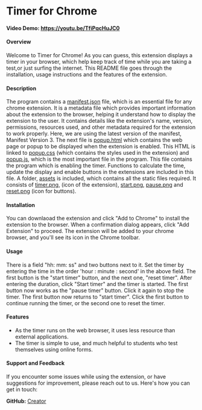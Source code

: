 # Timer for Chrome

#### Video Demo: <https://youtu.be/TfiPqcHuJC0>

#### Overview
Welcome to Timer for Chrome! As you can guess, this extension displays a timer in your browser, which help keep track of time while you are taking a test,or just surfing the internet. This README file goes through the installation, usage instructions and the features of the extension.

#### Description
The program contains a [manifest.json](manifest.json) file, which is an essential file for any chrome extension. It is a metadata file which provides important information about the extension to the browser, helping it understand how to display the extension to the user. It contains details like the extension's name, version, permissions, resources used, and other metadata required for the extension to work properly. Here, we are using the latest version of the manifest, Manifest Version 3.
The next file is [popup.html](popup.html) which contains the web page or popup to be displayed when the extension is enabled. This HTML is linked to [popup.css](popup.css) (which contains the styles used in the extension) and [popup.js](popup.js), which is the most important file in the program. This file contains the program which is enabling the timer. Functions to calculate the time, update the display and enable buttons in the extensions are included in this file.
A folder, [assets](assets) is included, which contains all the static files required. It consists of [timer.png](assets/timer.png), (icon of the extension), [start.png](assets/start.png), [pause.png](assets/pause.png) and [reset.png](assets/reset.png) (icon for buttons).

#### Installation
You can downlaoad the extension and click "Add to Chrome" to install the extension to the browser. When a confirmation dialog appears, click "Add Extension" to proceed. The extension will be added to your chrome browser, and you'll see its icon in the Chrome toolbar.

#### Usage
There is a field "hh: mm: ss" and two buttons next to it. Set the timer by entering the time in the order 'hour : minute : second' in the above field. The first button is the "start timer" button, and the next one, "reset timer". After entering the duration, click "Start timer" and the timer is started. The first button now works as the "pause timer" button. Click it again to stop the timer. The first button now returns to "start timer". Click the first button to continue running the timer, or the second one to reset the timer.

#### Features
* As the timer runs on the web browser, it uses less resource than external applications.
* The timer is simple to use, and much helpful to students who test themselves using online forms.

#### Support and Feedback
If you encounter some issues while using the extension, or have suggestions for improvement, please reach out to us. Here's how you can get in touch:

 **GitHub:** [Creator](https://github.com/gojo-mkv/)